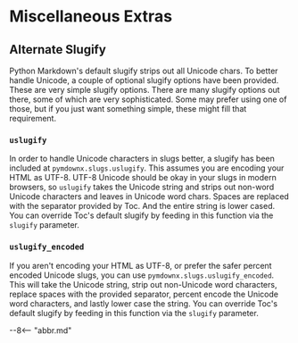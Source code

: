 # Miscellaneous Extras

## Alternate Slugify

Python Markdown's default slugify strips out all Unicode chars. To better handle Unicode, a couple of optional slugify options have been provided. These are very simple slugify options. There are many slugify options out there, some of which are very sophisticated. Some may prefer using one of those, but if you just want something simple, these might fill that requirement.

### `uslugify`

In order to handle Unicode characters in slugs better, a slugify has been included at `pymdownx.slugs.uslugify`. This assumes you are encoding your HTML as UTF-8.  UTF-8 Unicode should be okay in your slugs in modern browsers, so `uslugify` takes the Unicode string and strips out non-word Unicode characters and leaves in Unicode word chars. Spaces are replaced with the separator provided by Toc.  And the entire string is lower cased. You can override Toc's default slugify by feeding in this function via the `slugify` parameter.

### `uslugify_encoded`

If you aren't encoding your HTML as UTF-8, or prefer the safer percent encoded Unicode slugs, you can use `pymdownx.slugs.uslugify_encoded`. This will take the Unicode string, strip out non-Unicode word characters, replace spaces with the provided separator, percent encode the Unicode word characters, and lastly lower case the string. You can override Toc's default slugify by feeding in this function via the `slugify` parameter.

--8<-- "abbr.md"
